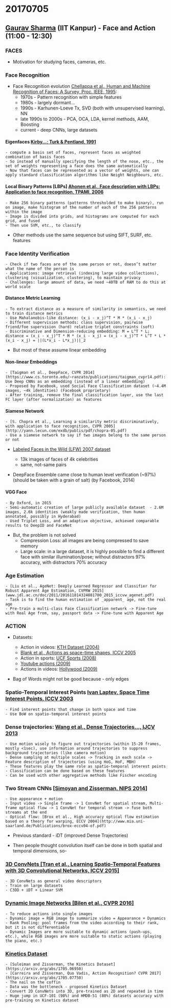 # 20170705

## [Gaurav Sharma](http://www.grvsharma.com/research.html) (IIT Kanpur) - Face and Action (11:00 - 12:30)

### FACES

- Motivation for studying faces, cameras, etc.

### Face Recognition

- Face Recognition evolution [Chellappa et al., Human and Machine Recognition of Faces: A Survey, Proc. IEEE, 1995](https://engineering.purdue.edu/~ece624/papers/challapa_facerecognition.pdf):
    - 1970s - Pattern recognition with simple features
    - 1980s - largely dormant…
    - 1990s - Karhunen-Loeve Tx, SVD (both with unsupervised learning), NN
    - late 1990s to 2000s - PCA, OCA, LDA, kernel methods, AAM, Boosting
    - current - deep CNNs, large datasets

#### Eigenfaces [Kirby…; Turk & Pentland, 1991](http://www.face-rec.org/algorithms/pca/jcn.pdf)
    - compute a basis set of faces, represent faces as weighted combination of basis faces
    - So instead of manually specifying the length of the nose, etc., the set of weights representing a face does the same automatically
    - Now that faces can be represented as a vector of weights, one can apply standard classification algorithms like Neight Neighbours, etc.

#### Local Binary Patterns [LBPs] [Ahonen et al., Face description with LBPs: Application to face recognition, TPAMI, 2006](http://www.ee.oulu.fi/mvg/files/pdf/pdf_730.pdf)
    - Make 256 binary patterns (patterns thresholded to make binary), run on image, make histogram of the number of each of the 256 patterns within the image
    - Image is divided into grids, and histograms are computed for each grid, and fused
    - Then use SVM, etc., to classify

- Other methods use the same sequence but using SIFT, SURF, etc. features

### Face Identity Verification
    - Check if two faces are of the same person or not, doesn’t matter what the name of the person is
    - Applications: image retrieval (indexing large video collections), clustering (visualization, clustering), to maintain privacy
    - Challenges: large amount of data, we need ~40TB of RAM to do this at world scale

#### Distance Metric Learning
    - To extract distance as a measure of similarity in semantics, we need to train distance metrics
    - Use Mahalanobis-like distance: (x_i - x_j)^T * M * (x_i - x_j)
    - Different supervision methods: class supervision, pairwise friend/foe supervision (hard) relative triplet constraints (soft)
    - Discriminative and Dimension-reducing embedding: M = L^T * L; distance = (x_i - x_j)^T * M * (x_i - x_j) = (x_i - x_j)^T * L^T * L * (x_i - x_j) = ||(L*x_i - L*x_j)||_2

- But most of these assume linear embedding

#### Non-linear Embeddings
    - [Taigman et al., DeepFace, CVPR 2014](https://www.cs.toronto.edu/~ranzato/publications/taigman_cvpr14.pdf): Use Deep CNNs as an embedding (instead of a linear embedding)
    - Proposed by Facebook, used Social Face Classification dataset (~4.4M images, ~4k identities) (Facebook proprietary)
    - After training, remove the final classification layer, use the last FC layer (after normalization) as features

#### Siamese Network
    - [S. Chopra et al., Learning a similarity metric discriminatively, with application to face recognition, CVPR 2005](http://yann.lecun.com/exdb/publis/pdf/chopra-05.pdf)
    - Use a siamese network to say if two images belong to the same person or not

- [Labeled Faces in the Wild (LFW) 2007 dataset](http://vis-www.cs.umass.edu/lfw/)
    - 13k images of faces of 4k celebrities
    - same, not-same pairs

- DeepFace Ensemble came close to human level verification (~97%) (should be taken with a grain of salt) (by Facebook, 2014)

#### VGG Face
    - By Oxford, in 2015
    - Semi-automatic creation of large publicly available dataset  - 2.6M images, 2.6k identities (weakly made verification, then human annotated, possibly in Hyderabad)
    - Used Triplet Loss, and an adaptive objective, achieved comparable results to DeepID and FaceNet

- But, the problem is not solved
    - Compression Loss: all images are being compressed to save memory
    - Large scale: in a large dataset, it is highly possible to find a different face with similar illumination/pose; without distractors 97% accuracy, with distractors 70% accuracy

### Age Estimation
    - [Liu et al., AgeNet: Deeply Learned Regressor and Classifier for Robust Apparent Age Estimation, CVPRW 2015](www.jdl.ac.cn/doc/2011/201611814324881700_2015_iccvw_agenet.pdf)
    - Task is to find the human estimation of _apparent_ age, not the real age
    - Pre-train a multi-class Face Classification network -> Fine-tune with Real Age from, say, passport data -> Fine-tune with Apparent Age

### ACTION

- Datasets:
    - Action in videos: [KTH Dataset (2004)](http://www.nada.kth.se/cvap/actions/)
    - [Blank et al., Actions as space-time shapes, ICCV 2005](http://www.wisdom.weizmann.ac.il/~vision/SpaceTimeActions.html)
    - Action in sports: [UCF Sports (2008)](http://crcv.ucf.edu/data/UCF_Sports_Action.php)
    - [Youtube actions (2009)](http://www.cs.ucf.edu/~liujg/YouTube_Action_dataset.html)
    - Actions in videos: [Hollywood (2009)](http://www.di.ens.fr/~laptev/actions/hollywood2/)

- Bag of Words might not be good because - only edges 

### Spatio-Temporal Interest Points [Ivan Laptev, Space Time Interest Points, ICCV 2003](http://ftp.nada.kth.se/CVAP/users/laptev/iccv03.pdf)
    - Find interest points that change in both space and time
    - Use BoW on spatio-temporal interest points

 ### Dense trajectories: [Wang et al., Dense Trajectories…, IJCV 2013](https://hal.inria.fr/inria-00583818/document)
    - Use motion wisely to figure out trajectories (within 15-20 frames, mostly <1sec), use information around trajectories to suppress background trajectories (like camera motion)
    - Dense sampling at multiple scales -> Tracking in each scale -> Feature description of trajectories (using HoG, HoF, MBH)
    - These features play the same role as spatio-temporal interest points
    - Classification can be done based on these features
    - Can be used with other aggregative methods like Fischer encoding

### Two Stream CNNs [[Simoyan and Zisserman, NIPS 2014]()]
    - Use appearance + motion
    - Input video -> Single frame -> 1 ConvNet for spatial stream, Multi-frame optical flow -> 1 ConvNet for temporal stream -> fuse both streams at the end
    - Optical flow: [Brox et al., High accuracy optical flow estimation based on a theory for warping, ECCV 2004](http://www.mia.uni-saarland.de/Publications/brox-eccv04-of.pdf)

- Previous standard - iDT (improved Dense Trajectories)

- Then people thought convolution itself can be done in both spatial and temporal dimensions, so-

### [3D ConvNets [Tran et al., Learning Spatio-Temporal Features with 3D Convolutional Networks, ICCV 2015]](https://arxiv.org/abs/1412.0767)
    - 3D ConvNets as general video descriptors
    - Train on large datasets
    - C3DD + iDT + Linear SVM

### [Dynamic Image Networks [Bilen et al., CVPR 2016]](https://arxiv.org/abs/1612.00738)
    - To reduce actions into single images
    - Dynamic image = RGB image to summarize video = Appearance + Dynamics
    - Rank Pooling: pool frames from the video according to their rank, but it is not differentiable
    - Dynamic Images are more suitable to dynamic actions (push-ups, etc.), while RGB images are more suitable to static actions (playing the piano, etc.)

### [Kinetics Dataset](https://deepmind.com/research/open-source/open-source-datasets/kinetics/)
    - [Suleiman and Zisserman, the Kinetics Dataset](https://arxiv.org/abs/1705.06950)
    - [Carreira and Zisserman, Quo Vadis, Action Recognition? CVPR 2017](https://arxiv.org/abs/1705.07750)
    - The nail on the coffin
    - Data was the bottleneck - proposed Kinetics Dataset
    - Convert 2D ConvNets into 3D, pre-trained as 2D and repeated in time
    - Huge jump in UCF-101 (98%) and HMDB-51 (80%) datasets accuracy with pre-training on Kinetics dataset
